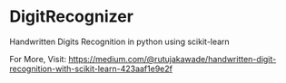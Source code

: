 # DigitRecognizer
Handwritten Digits Recognition in python using scikit-learn

For More,
Visit: https://medium.com/@rutujakawade/handwritten-digit-recognition-with-scikit-learn-423aaf1e9e2f
